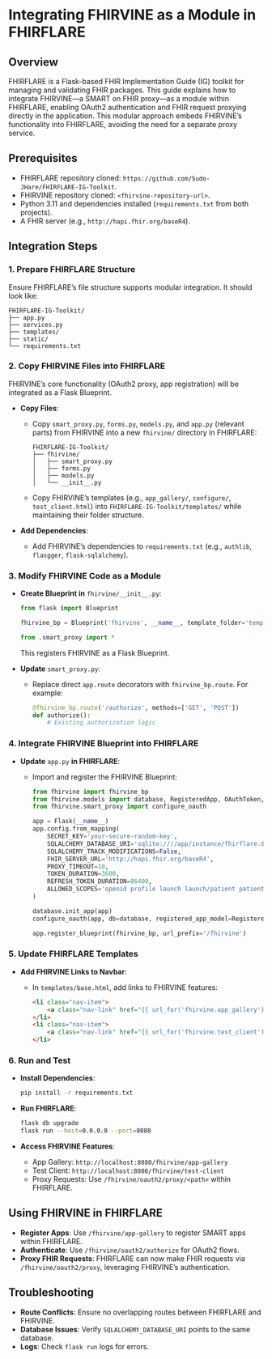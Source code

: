 # Integrating FHIRVINE as a Module in FHIRFLARE

## Overview

FHIRFLARE is a Flask-based FHIR Implementation Guide (IG) toolkit for managing and validating FHIR packages. This guide explains how to integrate FHIRVINE—a SMART on FHIR proxy—as a module within FHIRFLARE, enabling OAuth2 authentication and FHIR request proxying directly in the application. This modular approach embeds FHIRVINE’s functionality into FHIRFLARE, avoiding the need for a separate proxy service.

## Prerequisites

- FHIRFLARE repository cloned: `https://github.com/Sudo-JHare/FHIRFLARE-IG-Toolkit`.
- FHIRVINE repository cloned: `<fhirvine-repository-url>`.
- Python 3.11 and dependencies installed (`requirements.txt` from both projects).
- A FHIR server (e.g., `http://hapi.fhir.org/baseR4`).

## Integration Steps

### 1. Prepare FHIRFLARE Structure

Ensure FHIRFLARE’s file structure supports modular integration. It should look like:

```
FHIRFLARE-IG-Toolkit/
├── app.py
├── services.py
├── templates/
├── static/
└── requirements.txt
```

### 2. Copy FHIRVINE Files into FHIRFLARE

FHIRVINE’s core functionality (OAuth2 proxy, app registration) will be integrated as a Flask Blueprint.

- **Copy Files**:

  - Copy `smart_proxy.py`, `forms.py`, `models.py`, and `app.py` (relevant parts) from FHIRVINE into a new `fhirvine/` directory in FHIRFLARE:

    ```
    FHIRFLARE-IG-Toolkit/
    ├── fhirvine/
    │   ├── smart_proxy.py
    │   ├── forms.py
    │   ├── models.py
    │   └── __init__.py
    ```

  - Copy FHIRVINE’s templates (e.g., `app_gallery/`, `configure/`, `test_client.html`) into `FHIRFLARE-IG-Toolkit/templates/` while maintaining their folder structure.

- **Add Dependencies**:

  - Add FHIRVINE’s dependencies to `requirements.txt` (e.g., `authlib`, `flasgger`, `flask-sqlalchemy`).

### 3. Modify FHIRVINE Code as a Module

- **Create Blueprint in** `fhirvine/__init__.py`:

  ```python
  from flask import Blueprint
  
  fhirvine_bp = Blueprint('fhirvine', __name__, template_folder='templates')
  
  from .smart_proxy import *
  ```

  This registers FHIRVINE as a Flask Blueprint.

- **Update** `smart_proxy.py`:

  - Replace direct `app.route` decorators with `fhirvine_bp.route`. For example:

    ```python
    @fhirvine_bp.route('/authorize', methods=['GET', 'POST'])
    def authorize():
        # Existing authorization logic
    ```

### 4. Integrate FHIRVINE Blueprint into FHIRFLARE

- **Update** `app.py` **in FHIRFLARE**:

  - Import and register the FHIRVINE Blueprint:

    ```python
    from fhirvine import fhirvine_bp
    from fhirvine.models import database, RegisteredApp, OAuthToken, AuthorizationCode, Configuration
    from fhirvine.smart_proxy import configure_oauth
    
    app = Flask(__name__)
    app.config.from_mapping(
        SECRET_KEY='your-secure-random-key',
        SQLALCHEMY_DATABASE_URI='sqlite:////app/instance/fhirflare.db',
        SQLALCHEMY_TRACK_MODIFICATIONS=False,
        FHIR_SERVER_URL='http://hapi.fhir.org/baseR4',
        PROXY_TIMEOUT=10,
        TOKEN_DURATION=3600,
        REFRESH_TOKEN_DURATION=86400,
        ALLOWED_SCOPES='openid profile launch launch/patient patient/*.read offline_access'
    )
    
    database.init_app(app)
    configure_oauth(app, db=database, registered_app_model=RegisteredApp, oauth_token_model=OAuthToken, auth_code_model=AuthorizationCode)
    
    app.register_blueprint(fhirvine_bp, url_prefix='/fhirvine')
    ```

### 5. Update FHIRFLARE Templates

- **Add FHIRVINE Links to Navbar**:

  - In `templates/base.html`, add links to FHIRVINE features:

    ```html
    <li class="nav-item">
        <a class="nav-link" href="{{ url_for('fhirvine.app_gallery') }}">App Gallery</a>
    </li>
    <li class="nav-item">
        <a class="nav-link" href="{{ url_for('fhirvine.test_client') }}">Test Client</a>
    </li>
    ```

### 6. Run and Test

- **Install Dependencies**:

  ```bash
  pip install -r requirements.txt
  ```

- **Run FHIRFLARE**:

  ```bash
  flask db upgrade
  flask run --host=0.0.0.0 --port=8080
  ```

- **Access FHIRVINE Features**:

  - App Gallery: `http://localhost:8080/fhirvine/app-gallery`
  - Test Client: `http://localhost:8080/fhirvine/test-client`
  - Proxy Requests: Use `/fhirvine/oauth2/proxy/<path>` within FHIRFLARE.

## Using FHIRVINE in FHIRFLARE

- **Register Apps**: Use `/fhirvine/app-gallery` to register SMART apps within FHIRFLARE.
- **Authenticate**: Use `/fhirvine/oauth2/authorize` for OAuth2 flows.
- **Proxy FHIR Requests**: FHIRFLARE can now make FHIR requests via `/fhirvine/oauth2/proxy`, leveraging FHIRVINE’s authentication.

## Troubleshooting

- **Route Conflicts**: Ensure no overlapping routes between FHIRFLARE and FHIRVINE.
- **Database Issues**: Verify `SQLALCHEMY_DATABASE_URI` points to the same database.
- **Logs**: Check `flask run` logs for errors.
